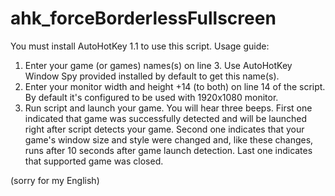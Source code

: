 # ahk_forceBorderlessFullscreen

You must install AutoHotKey 1.1 to use this script.
Usage guide:
1. Enter your game (or games) names(s) on line 3. Use AutoHotKey Window Spy provided installed by default to get this name(s).
2. Enter your monitor width and height +14 (to both) on line 14 of the script. By default it's configured to be used with 1920x1080 monitor.
3. Run script and launch your game. You will hear three beeps. First one indicated that game was successfully detected and will be launched right after script detects your game. Second one indicates that your game's window size and style were changed and, like these changes, runs after 10 seconds after game launch detection. Last one indicates that supported game was closed.

(sorry for my English)
